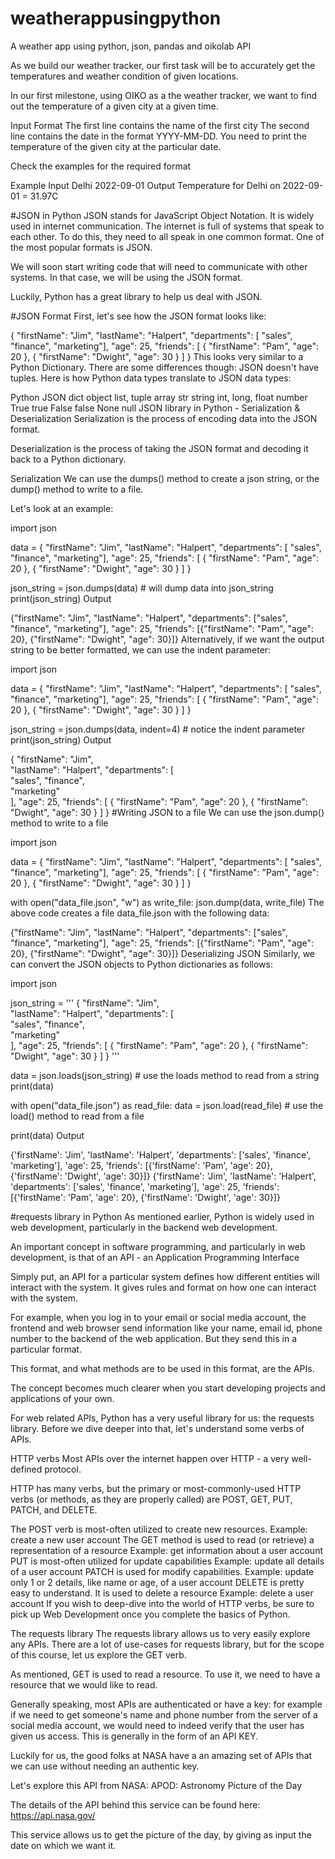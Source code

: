 # weatherappusingpython

A weather app using python, json, pandas and oikolab API


As we build our weather tracker, our first task will be to accurately get the temperatures and weather condition of given locations.

In our first milestone, using OIKO as a the weather tracker, we want to find out the temperature of a given city at a given time.

Input Format
The first line contains the name of the first city
The second line contains the date in the format YYYY-MM-DD.
You need to print the temperature of the given city at the particular date.

Check the examples for the required format

Example Input
Delhi
2022-09-01
Output
Temperature for Delhi on 2022-09-01 = 31.97C


#JSON in Python
JSON stands for JavaScript Object Notation. It is widely used in internet communication. The internet is full of systems that speak to each other. To do this, they need to all speak in one common format. One of the most popular formats is JSON.

We will soon start writing code that will need to communicate with other systems. In that case, we will be using the JSON format.

Luckily, Python has a great library to help us deal with JSON.

#JSON Format
First, let's see how the JSON format looks like:

{
  "firstName": "Jim",
  "lastName": "Halpert",
  "departments": [ "sales", "finance", "marketing"],
  "age": 25,
  "friends": [
    {
      "firstName": "Pam",
      "age": 20
    },
    {
      "firstName": "Dwight",
      "age": 30
    }
  ]
}
This looks very similar to a Python Dictionary. There are some differences though: JSON doesn't have tuples. Here is how Python data types translate to JSON data types:

Python	JSON
dict	object
list, tuple	array
str	string
int, long, float	number
True	true
False	false
None	null
JSON library in Python - Serialization & Deserialization
Serialization is the process of encoding data into the JSON format.

Deserialization is the process of taking the JSON format and decoding it back to a Python dictionary.

Serialization
We can use the dumps() method to create a json string, or the dump() method to write to a file.

Let's look at an example:

import json
 
data = {
  "firstName": "Jim",
  "lastName": "Halpert",
  "departments": [ "sales", "finance", "marketing"],
  "age": 25,
  "friends": [
    {
      "firstName": "Pam",
      "age": 20
    },
    {
      "firstName": "Dwight",
      "age": 30
    }
  ]
}
 
json_string = json.dumps(data) # will dump data into json_string
print(json_string)
Output

{"firstName": "Jim", "lastName": "Halpert", "departments": ["sales", "finance", "marketing"], "age": 25, "friends": [{"firstName": "Pam", "age": 20}, {"firstName": "Dwight", "age": 30}]}
Alternatively, if we want the output string to be better formatted, we can use the indent parameter:

import json
 
data = {
  "firstName": "Jim",
  "lastName": "Halpert",
  "departments": [ "sales", "finance", "marketing"],
  "age": 25,
  "friends": [
    {
      "firstName": "Pam",
      "age": 20
    },
    {
      "firstName": "Dwight",
      "age": 30
    }
  ]
}
 
json_string = json.dumps(data, indent=4) # notice the indent parameter
print(json_string)
Output

{
    "firstName": "Jim",   
    "lastName": "Halpert",
    "departments": [      
        "sales",
        "finance",        
        "marketing"       
    ],
    "age": 25,
    "friends": [
        {
            "firstName": "Pam",
            "age": 20
        },
        {
            "firstName": "Dwight",
            "age": 30
        }
    ]
}
#Writing JSON to a file
We can use the json.dump() method to write to a file

import json
 
data = {
  "firstName": "Jim",
  "lastName": "Halpert",
  "departments": [ "sales", "finance", "marketing"],
  "age": 25,
  "friends": [
    {
      "firstName": "Pam",
      "age": 20
    },
    {
      "firstName": "Dwight",
      "age": 30
    }
  ]
}
 
with open("data_file.json", "w") as write_file:
    json.dump(data, write_file)
The above code creates a file data_file.json with the following data:

{"firstName": "Jim", "lastName": "Halpert", "departments": ["sales", "finance", "marketing"], "age": 25, "friends": [{"firstName": "Pam", "age": 20}, {"firstName": "Dwight", "age": 30}]}
Deserializing JSON
Similarly, we can convert the JSON objects to Python dictionaries as follows:

import json
 
json_string = '''
{
    "firstName": "Jim",   
    "lastName": "Halpert",
    "departments": [      
        "sales",
        "finance",        
        "marketing"       
    ],
    "age": 25,
    "friends": [
        {
            "firstName": "Pam",
            "age": 20
        },
        {
            "firstName": "Dwight",
            "age": 30
        }
    ]
}
'''
 
data = json.loads(json_string) # use the loads method to read from a string
print(data)
 
with open("data_file.json") as read_file:
    data = json.load(read_file) # use the load() method to read from a file
 
print(data)
Output

{'firstName': 'Jim', 'lastName': 'Halpert', 'departments': ['sales', 'finance', 'marketing'], 'age': 25, 'friends': [{'firstName': 'Pam', 'age': 20}, {'firstName': 'Dwight', 'age': 30}]}
{'firstName': 'Jim', 'lastName': 'Halpert', 'departments': ['sales', 'finance', 'marketing'], 'age': 25, 'friends': [{'firstName': 'Pam', 'age': 20}, {'firstName': 'Dwight', 'age': 30}]}


#requests library in Python
As mentioned earlier, Python is widely used in web development, particularly in the backend web development.

An important concept in software programming, and particularly in web development, is that of an API - an Application Programming Interface

Simply put, an API for a particular system defines how different entities will interact with the system. It gives rules and format on how one can interact with the system.

For example, when you log in to your email or social media account, the frontend and web browser send information like your name, email id, phone number to the backend of the web application. But they send this in a particular format.

This format, and what methods are to be used in this format, are the APIs.

The concept becomes much clearer when you start developing projects and applications of your own.

For web related APIs, Python has a very useful library for us: the requests library. Before we dive deeper into that, let's understand some verbs of APIs.

HTTP verbs
Most APIs over the internet happen over HTTP -  a very well-defined protocol.

HTTP has many verbs, but the primary or most-commonly-used HTTP verbs (or methods, as they are properly called) are POST, GET, PUT, PATCH, and DELETE.

The POST verb is most-often utilized to create new resources. Example: create a new user account
The GET method is used to read (or retrieve) a representation of a resource
Example: get information about a user account
PUT is most-often utilized for update capabilities
Example: update all details of a user account
PATCH is used for modify capabilities.
Example: update only 1 or 2 details, like name or age, of a user account
DELETE is pretty easy to understand. It is used to delete a resource
Example: delete a user account
If you wish to deep-dive into the world of HTTP verbs, be sure to pick up Web Development once you complete the basics of Python.

The requests library
The requests library allows us to very easily explore any APIs. There are a lot of use-cases for requests library, but for the scope of this course, let us explore the GET verb.

As mentioned, GET is used to read a resource. To use it, we need to have a resource that we would like to read.

Generally speaking, most APIs are authenticated or have a key: for example if we need to get someone's name and phone number from the server of a social media account, we would need to indeed verify that the user has given us access. This is generally in the form of an API KEY.

Luckily for us, the good folks at NASA have a an amazing set of APIs that we can use without needing an authentic key.

Let's explore this API from NASA: APOD: Astronomy Picture of the Day

The details of the API behind this service can be found here: https://api.nasa.gov/

This service allows us to get the picture of the day, by giving as input the date on which we want it.
